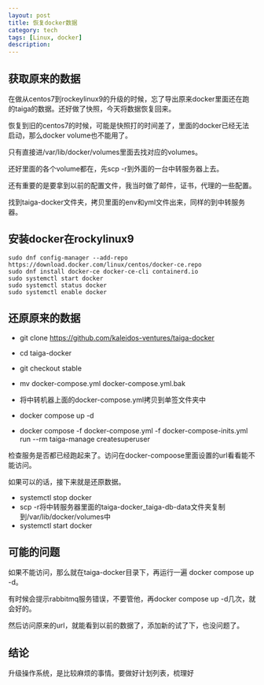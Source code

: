 ```yaml
---
layout: post
title: 恢复docker数据
category: tech
tags: [Linux, docker]
description:
---
```

## 获取原来的数据

在做从centos7到rockeylinux9的升级的时候，忘了导出原来docker里面还在跑的taiga的数据。还好做了快照，今天将数据恢复回来。

恢复到旧的centos7的时候，可能是快照打的时间差了，里面的docker已经无法启动，那么docker volume也不能用了。

只有直接进/var/lib/docker/volumes里面去找对应的volumes。

还好里面的各个volume都在，先scp -r到外面的一台中转服务器上去。

还有重要的是要拿到以前的配置文件，我当时做了邮件，证书，代理的一些配置。

找到taiga-docker文件夹，拷贝里面的env和yml文件出来，同样的到中转服务器。

## 安装docker在rockylinux9

```shell
sudo dnf config-manager --add-repo https://download.docker.com/linux/centos/docker-ce.repo
sudo dnf install docker-ce docker-ce-cli containerd.io
sudo systemctl start docker
sudo systemctl status docker
sudo systemctl enable docker
```

## 还原原来的数据

- git clone https://github.com/kaleidos-ventures/taiga-docker

- cd taiga-docker
- git checkout stable
- mv docker-compose.yml docker-compose.yml.bak
- 将中转机器上面的docker-compose.yml拷贝到单签文件夹中
- docker compose up -d
- docker compose -f docker-compose.yml -f docker-compose-inits.yml run --rm taiga-manage createsuperuser

检查服务是否都已经跑起来了。访问在docker-compoose里面设置的url看看能不能访问。

如果可以的话，接下来就是还原数据。

- systemctl stop docker
- scp -r将中转服务器里面的taiga-docker_taiga-db-data文件夹复制到/var/lib/docker/volumes中
- systemctl start docker

## 可能的问题

如果不能访问，那么就在taiga-docker目录下，再运行一遍 docker compose up -d。

有时候会提示rabbitmq服务错误，不要管他，再docker compose up -d几次，就会好的。

然后访问原来的url，就能看到以前的数据了，添加新的试了下，也没问题了。

## 结论

升级操作系统，是比较麻烦的事情。要做好计划列表，梳理好



